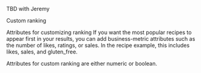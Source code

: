 TBD with Jeremy

Custom ranking

Attributes for customizing ranking
If you want the most popular recipes to appear first in your results, you can add business-metric attributes such as the number of likes, ratings, or sales. In the recipe example, this includes likes, sales, and gluten_free.

Attributes for custom ranking are either numeric or boolean.
